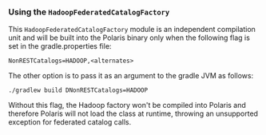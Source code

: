 ### Using the `HadoopFederatedCatalogFactory`

This `HadoopFederatedCatalogFactory` module is an independent compilation unit and will be built into the Polaris binary only when the following flag is set in the gradle.properties file:
```
NonRESTCatalogs=HADOOP,<alternates>
```

The other option is to pass it as an argument to the gradle JVM as follows: 
```
./gradlew build DNonRESTCatalogs=HADOOP
```

Without this flag, the Hadoop factory won't be compiled into Polaris and therefore Polaris will not load the class at runtime, throwing an unsupported exception for federated catalog calls.